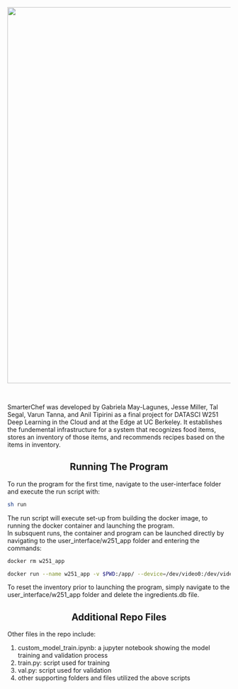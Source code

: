 <p align="center">
   <img width="850" src="https://github.com/jmiller558/w251finalproject/blob/master/utils/smarterchef.png"></a>
</p>

<br>
<p>
SmarterChef was developed by Gabriela May-Lagunes, Jesse Miller, Tal Segal, Varun Tanna, and Anil Tipirini as a final project for DATASCI W251 Deep Learning in the Cloud and at the Edge at UC Berkeley. It establishes the fundemental infrastructure for a system that recognizes food items, stores an inventory of those items, and recommends recipes based on the items in inventory. 
</p>

## <div align="center">Running The Program</div>

<p align="left">
To run the program for the first time, navigate to the user-interface folder and execute the run script with:
</p>

```bash
sh run
```

<p align="left">
The run script will execute set-up from building the docker image, to running the docker container and launching the program.
<br>
In subsquent runs, the container and program can be launched directly by navigating to the user_interface/w251_app folder and entering the commands:
</p>

```bash
docker rm w251_app
```
```bash
docker run --name w251_app -v $PWD:/app/ --device=/dev/video0:/dev/video0 -v /tmp/.X11-unix:/tmp/.X11-unix -e DISPLAY=$DISPLAY -p 8000:8000 w251_app
```
<p align="left">
To reset the inventory prior to launching the program, simply navigate to the user_interface/w251_app folder and delete the ingredients.db file.
</p>

## <div align="center">Additional Repo Files</div>

Other files in the repo include:

1. custom_model_train.ipynb: a jupyter notebook showing the model training and validation process
2. train.py: script used for training
3. val.py: script used for validation
4. other supporting folders and files utilized the above scripts


